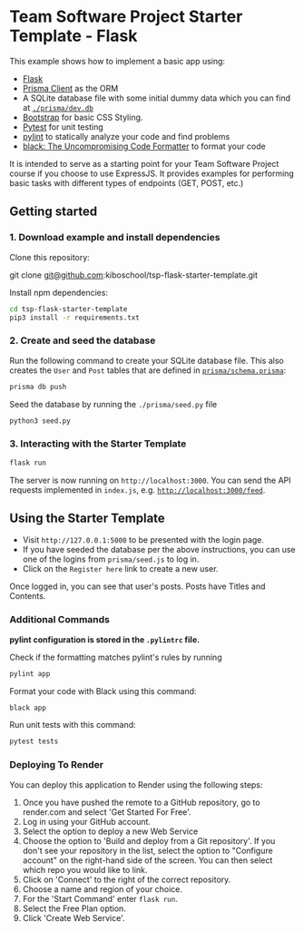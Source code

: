 # Team Software Project Starter Template - Flask

This example shows how to implement a basic app using:

- [Flask](https://flask.palletsprojects.com/en/3.0.x/) 
- [Prisma Client](https://prisma-client-py.readthedocs.io/en/stable/) as the ORM
- A SQLite database file with some initial dummy data which you can find at [`./prisma/dev.db`](./prisma/dev.db)
- [Bootstrap](https://getbootstrap.com/) for basic CSS Styling.
- [Pytest](https://docs.pytest.org/en/7.4.x/) for unit testing
- [pylint](https://pypi.org/project/pylint/) to statically analyze your code and find problems
- [black: The Uncompromising Code Formatter](https://pypi.org/project/black/) to format your code

It is intended to serve as a starting point for your Team Software Project course if you choose to use ExpressJS. It
provides examples for performing basic tasks with different types of endpoints (GET, POST, etc.)

## Getting started

### 1. Download example and install dependencies

Clone this repository:

git clone git@github.com:kiboschool/tsp-flask-starter-template.git

Install npm dependencies:

```bash
cd tsp-flask-starter-template
pip3 install -r requirements.txt
```

### 2. Create and seed the database

Run the following command to create your SQLite database file. This also creates the `User` and `Post` tables that are
defined in [`prisma/schema.prisma`](./prisma/schema.prisma):

```bash
prisma db push
```

Seed the database by running the `./prisma/seed.py` file

```bash
python3 seed.py
```

### 3. Interacting with the Starter Template

```bash
flask run
```

The server is now running on `http://localhost:3000`. You can send the API requests implemented in `index.js`, e.g.
[`http://localhost:3000/feed`](http://localhost:3000/feed).

## Using the Starter Template

- Visit `http://127.0.0.1:5000` to be presented with the login page.
- If you have seeded the database per the above instructions, you can use one of the logins from `prisma/seed.js` to log
  in.
- Click on the `Register here` link to create a new user.

Once logged in, you can see that user's posts. Posts have Titles and Contents.

### Additional Commands

**pylint configuration is stored in the `.pylintrc` file.**

Check if the formatting matches pylint's rules by running

``` bash
pylint app
```

Format your code with Black using this command:

``` bash
black app
```

Run unit tests with this command:

```bash
pytest tests
```

### Deploying To Render

You can deploy this application to Render using the following steps:

1. Once you have pushed the remote to a GitHub repository, go to render.com and select 'Get Started For Free'.
2. Log in using your GitHub account.
3. Select the option to deploy a new Web Service
4. Choose the option to 'Build and deploy from a Git repository'.  If you don't see your repository in the list, select
   the option to "Configure account" on the right-hand side of the screen.  You can then select which repo you would
   like to link.
5. Click on 'Connect' to the right of the correct repository.
6. Choose a name and region of your choice.  
7. For the 'Start Command' enter `flask run`.
8. Select the Free Plan option.
9. Click 'Create Web Service'.
